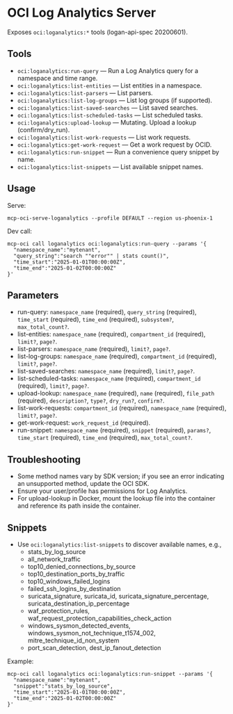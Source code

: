 # OCI Log Analytics Server

Exposes `oci:loganalytics:*` tools (logan-api-spec 20200601).

## Tools
- `oci:loganalytics:run-query` — Run a Log Analytics query for a namespace and time range.
- `oci:loganalytics:list-entities` — List entities in a namespace.
- `oci:loganalytics:list-parsers` — List parsers.
- `oci:loganalytics:list-log-groups` — List log groups (if supported).
- `oci:loganalytics:list-saved-searches` — List saved searches.
- `oci:loganalytics:list-scheduled-tasks` — List scheduled tasks.
- `oci:loganalytics:upload-lookup` — Mutating. Upload a lookup (confirm/dry_run).
- `oci:loganalytics:list-work-requests` — List work requests.
- `oci:loganalytics:get-work-request` — Get a work request by OCID.
- `oci:loganalytics:run-snippet` — Run a convenience query snippet by name.
 - `oci:loganalytics:list-snippets` — List available snippet names.

## Usage
Serve:
```
mcp-oci-serve-loganalytics --profile DEFAULT --region us-phoenix-1
```
Dev call:
```
mcp-oci call loganalytics oci:loganalytics:run-query --params '{
  "namespace_name":"mytenant",
  "query_string":"search ""error"" | stats count()",
  "time_start":"2025-01-01T00:00:00Z",
  "time_end":"2025-01-02T00:00:00Z"
}'
```

## Parameters
- run-query: `namespace_name` (required), `query_string` (required), `time_start` (required), `time_end` (required), `subsystem?`, `max_total_count?`.
- list-entities: `namespace_name` (required), `compartment_id` (required), `limit?`, `page?`.
- list-parsers: `namespace_name` (required), `limit?`, `page?`.
- list-log-groups: `namespace_name` (required), `compartment_id` (required), `limit?`, `page?`.
- list-saved-searches: `namespace_name` (required), `limit?`, `page?`.
- list-scheduled-tasks: `namespace_name` (required), `compartment_id` (required), `limit?`, `page?`.
- upload-lookup: `namespace_name` (required), `name` (required), `file_path` (required), `description?`, `type?`, `dry_run?`, `confirm?`.
- list-work-requests: `compartment_id` (required), `namespace_name` (required), `limit?`, `page?`.
- get-work-request: `work_request_id` (required).
- run-snippet: `namespace_name` (required), `snippet` (required), `params?`, `time_start` (required), `time_end` (required), `max_total_count?`.

## Troubleshooting
- Some method names vary by SDK version; if you see an error indicating an unsupported method, update the OCI SDK.
- Ensure your user/profile has permissions for Log Analytics.
 - For upload-lookup in Docker, mount the lookup file into the container and reference its path inside the container.

## Snippets
- Use `oci:loganalytics:list-snippets` to discover available names, e.g.,
  - stats_by_log_source
  - all_network_traffic
  - top10_denied_connections_by_source
  - top10_destination_ports_by_traffic
  - top10_windows_failed_logins
  - failed_ssh_logins_by_destination
  - suricata_signature, suricata_id, suricata_signature_percentage, suricata_destination_ip_percentage
  - waf_protection_rules, waf_request_protection_capabilities_check_action
  - windows_sysmon_detected_events, windows_sysmon_not_technique_t1574_002, mitre_technique_id_non_system
  - port_scan_detection, dest_ip_fanout_detection

Example:
```
mcp-oci call loganalytics oci:loganalytics:run-snippet --params '{
  "namespace_name":"mytenant",
  "snippet":"stats_by_log_source",
  "time_start":"2025-01-01T00:00:00Z",
  "time_end":"2025-01-02T00:00:00Z"
}'
```
